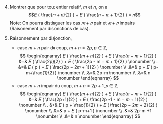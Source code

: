 4. Montrer que pour tout entier relatif, $m$ et $n$, on a  $$𝐸 ( \frac{𝑚 + 𝑛}{2} ) + 𝐸 ( \frac{𝑛 − 𝑚 + 1}{2} ) = 𝑛$$ 
Note: On pourra distinguer les cas $𝑚 + 𝑛$ pair et $𝑚 + 𝑛$ impairs (Raisonement par disjonctions de cas).

4. Raisonnement par disjonction,
	- case $m+n$ pair du coup, $m+n=2p, p\in \mathbb{Z}$,$$
	\begin{eqnarray}
		𝐸 ( \frac{𝑚 + 𝑛}{2} ) + 𝐸 ( \frac{𝑛 − 𝑚 + 1}{2} ) &=& 𝐸 ( \frac{2p}{2} ) + 𝐸 ( \frac{2p - m − 𝑚 + 1}{2} ) \nonumber \\
		. &=& 𝐸 ( p ) + 𝐸 ( \frac{2p − 2𝑚 + 1}{2} ) \nonumber \\
		.&=& p + 𝐸 ( p-m+\frac{1}{2} ) \nonumber \\
		.&=& 2p-m \nonumber \\
		.&=& n \nonumber 
	\end{eqnarray}
	$$
	- case $m+n$ impair du coup, $m+n=2p+1, p\in \mathbb{Z}$,$$
	\begin{eqnarray}
		𝐸 ( \frac{𝑚 + 𝑛}{2} ) + 𝐸 ( \frac{𝑛 − 𝑚 + 1}{2} ) &=& 𝐸 ( \frac{2p+1}{2} ) + 𝐸 ( \frac{2p +1  - m − 𝑚 + 1}{2} ) \nonumber \\
		. &=& 𝐸 ( p + \frac{1}{2} ) + 𝐸 ( \frac{2p − 2𝑚 + 2}{2} ) \nonumber \\
		.&=& p + 𝐸 ( p-m+1 ) \nonumber \\
		.&=& 2p-m +1 \nonumber \\
		.&=& n \nonumber 
	\end{eqnarray}
	$$